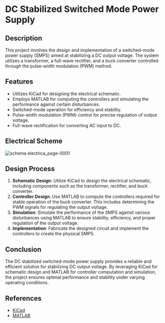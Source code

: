 # DC Stabilized Switched Mode Power Supply

## Description
This project involves the design and implementation of a switched-mode power supply (SMPS) aimed at stabilizing a DC output voltage. The system utilizes a transformer, a full-wave rectifier, and a buck converter controlled through the pulse-width modulation (PWM) method.

## Features
- Utilizes KiCad for designing the electrical schematic.
- Employs MATLAB for computing the controllers and simulating the performance against certain disturbances.
- Switched-mode operation for efficiency and stability.
- Pulse-width modulation (PWM) control for precise regulation of output voltage.
- Full-wave rectification for converting AC input to DC.

## Electrical Scheme
![schema electrica_page-0001](https://github.com/pierpatrat/DC-Stabilized-Switched-Mode-PS/assets/127050828/d711b0b9-a4ea-4b80-88a3-ee49bffb0edf)

<!-- Insert snippet of the electrical schematic here -->

## Design Process
1. **Schematic Design**: Utilize KiCad to design the electrical schematic, including components such as the transformer, rectifier, and buck converter.
2. **Controller Design**: Use MATLAB to compute the controllers required for stable operation of the buck converter. This includes determining the PWM signals for regulating the output voltage.
3. **Simulation**: Simulate the performance of the SMPS against various disturbances using MATLAB to ensure stability, efficiency, and proper regulation of the output voltage.
4. **Implementation**: Fabricate the designed circuit and implement the controllers to create the physical SMPS.

## Conclusion
The DC stabilized switched-mode power supply provides a reliable and efficient solution for stabilizing DC output voltage. By leveraging KiCad for schematic design and MATLAB for controller computation and simulation, the project ensures optimal performance and stability under varying operating conditions.

## References
- [KiCad](https://kicad-pcb.org/)
- [MATLAB](https://www.mathworks.com/products/matlab.html)

